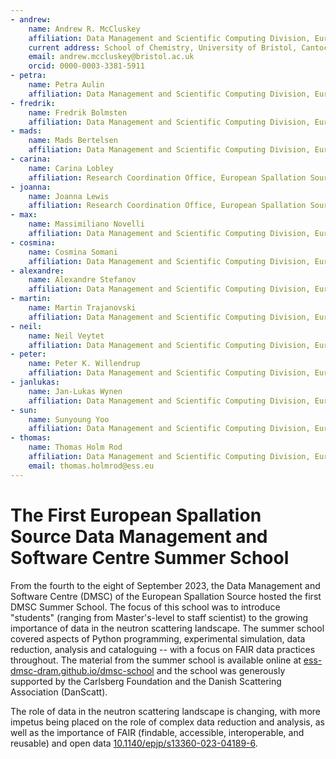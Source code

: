 ```yaml
---
- andrew:
    name: Andrew R. McCluskey
    affiliation: Data Management and Scientific Computing Division, European Spallation Source ERIC, Copenhagen, Denmark.
    current address: School of Chemistry, University of Bristol, Cantock's Close, Bristol, BS8 1TS, United Kingdom.
    email: andrew.mccluskey@bristol.ac.uk
    orcid: 0000-0003-3381-5911
- petra:
    name: Petra Aulin
    affiliation: Data Management and Scientific Computing Division, European Spallation Source ERIC, Copenhagen, Denmark.
- fredrik:
    name: Fredrik Bolmsten
    affiliation: Data Management and Scientific Computing Division, European Spallation Source ERIC, Copenhagen, Denmark.
- mads:
    name: Mads Bertelsen
    affiliation: Data Management and Scientific Computing Division, European Spallation Source ERIC, Copenhagen, Denmark.
- carina:
    name: Carina Lobley
    affiliation: Research Coordination Office, European Spallation Source ERIC, Lund, Sweden.
- joanna:
    name: Joanna Lewis
    affiliation: Research Coordination Office, European Spallation Source ERIC, Lund, Sweden.
- max:
    name: Massimiliano Novelli
    affiliation: Data Management and Scientific Computing Division, European Spallation Source ERIC, Copenhagen, Denmark.
- cosmina:
    name: Cosmina Somani
    affiliation: Data Management and Scientific Computing Division, European Spallation Source ERIC, Copenhagen, Denmark.
- alexandre:
    name: Alexandre Stefanov
    affiliation: Data Management and Scientific Computing Division, European Spallation Source ERIC, Copenhagen, Denmark.
- martin:
    name: Martin Trajanovski
    affiliation: Data Management and Scientific Computing Division, European Spallation Source ERIC, Copenhagen, Denmark.
- neil:
    name: Neil Veytet
    affiliation: Data Management and Scientific Computing Division, European Spallation Source ERIC, Copenhagen, Denmark.
- peter:
    name: Peter K. Willendrup
    affiliation: Data Management and Scientific Computing Division, European Spallation Source ERIC, Copenhagen, Denmark.
- janlukas:
    name: Jan-Lukas Wynen
    affiliation: Data Management and Scientific Computing Division, European Spallation Source ERIC, Copenhagen, Denmark.
- sun:
    name: Sunyoung Yoo
    affiliation: Data Management and Scientific Computing Division, European Spallation Source ERIC, Copenhagen, Denmark.
- thomas:
    name: Thomas Holm Rod
    affiliation: Data Management and Scientific Computing Division, European Spallation Source ERIC, Copenhagen, Denmark.
    email: thomas.holmrod@ess.eu
---
```


# The First European Spallation Source Data Management and Software Centre Summer School

From the fourth to the eight of September 2023, the Data Management and Software Centre (DMSC) of the European Spallation Source hosted the first DMSC Summer School. 
The focus of this school was to introduce "students" (ranging from Master's-level to staff scientist) to the growing importance of data in the neutron scattering landscape.
The summer school covered aspects of Python programming, experimental simulation, data reduction, analysis and cataloguing -- with a focus on FAIR data practices throughout. 
The material from the summer school is available online at [ess-dmsc-dram.github.io/dmsc-school](https://ess-dmsc-dram.github.io/dmsc-school) and the school was generously supported by the Carlsberg Foundation and the Danish Scattering Association (DanScatt). 

The role of data in the neutron scattering landscape is changing, with more impetus being placed on the role of complex data reduction and analysis, as well as the importance of FAIR (findable, accessible, interoperable, and reusable) and open data [10.1140/epjp/s13360-023-04189-6](https://doi.org/10.1140/epjp/s13360-023-04189-6).